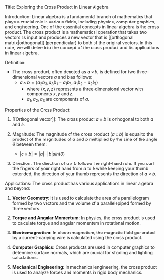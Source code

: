 Title: Exploring the Cross Product in Linear Algebra

Introduction:
Linear algebra is a fundamental branch of mathematics that plays a crucial role in various fields, including physics, computer graphics, and engineering. One of the essential concepts in linear algebra is the cross product. The cross product is a mathematical operation that takes two vectors as input and produces a new vector that is [[orthogonal matrix|orthogonal]] (perpendicular) to both of the original vectors. In this note, we will delve into the concept of the cross product and its applications in linear algebra.

Definition:
- The cross product, often denoted as $a \times b$, is defined for two three-dimensional vectors $a$ and $b$ as follows:
	- $a \times b = \langle a_2b_3, a_3b_1 - a_1b_3, a_1b_2 - a_2b_1 \rangle$
		- where $\langle x,y,z \rangle$ represents a three-dimensional vector with components $x, y$ and $z$. 
		- $a_1, a_2, a_3$ are components of $a$. 

Properties of the Cross Product:
1. [[Orthogonal vector]]: The cross product $a \times b$ is orthogonal to both $a$ and $b$. 

2. Magnitude: The magnitude of the cross product ($a \times b$) is equal to the product of the magnitudes of $a$ and $b$ multiplied by the sine of the angle $\theta$ between them:
	- $| a \times b| = |a| \cdot |b| sin(\theta)$


3. Direction: The direction of $a \times b$  follows the right-hand rule. If you curl the fingers of your right hand from $a$ to $b$ while keeping your thumb extended, the direction of your thumb represents the direction of $a \times b$. 

Applications:
The cross product has various applications in linear algebra and beyond:

1. **Vector Geometry**: It is used to calculate the area of a parallelogram formed by two vectors and the volume of a parallelepiped formed by three vectors.

2. **Torque and Angular Momentum**: In physics, the cross product is used to calculate torque and angular momentum in rotational motion.

3. **Electromagnetism**: In electromagnetism, the magnetic field generated by a current-carrying wire is calculated using the cross product.

4. **Computer Graphics**: Cross products are used in computer graphics to determine surface normals, which are crucial for shading and lighting calculations.

5. **Mechanical Engineering**: In mechanical engineering, the cross product is used to analyze forces and moments in rigid body mechanics.
